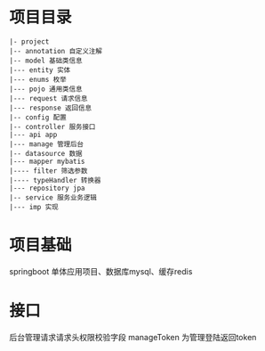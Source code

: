 # 项目目录
```text
|- project
|-- annotation 自定义注解
|-- model 基础类信息
|--- entity 实体
|--- enums 枚举
|--- pojo 通用类信息
|--- request 请求信息
|--- response 返回信息
|-- config 配置
|-- controller 服务接口
|--- api app
|--- manage 管理后台
|-- datasource 数据
|--- mapper mybatis
|---- filter 筛选参数
|---- typeHandler 转换器
|--- repository jpa
|-- service 服务业务逻辑
|--- imp 实现
```
# 项目基础
springboot 单体应用项目、数据库mysql、缓存redis

# 接口
后台管理请求请求头权限校验字段 manageToken 为管理登陆返回token

